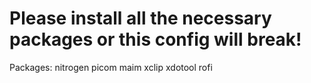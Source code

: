 # Please install all the necessary packages or this config will break!

Packages: nitrogen picom maim xclip xdotool rofi
